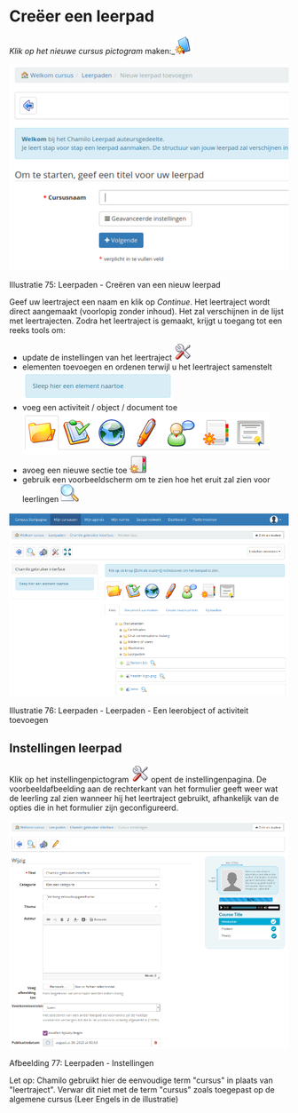 # Creëer een leerpad

_Klik op het nieuwe cursus_ _pictogram_ maken:\_![](../../.gitbook/assets/graphics13%20%283%29.png)

![](../../.gitbook/assets/graphics9%20%281%29.png)

Illustratie 75: Leerpaden - Creëren van een nieuw leerpad

Geef uw leertraject een naam en klik op _Continue_. Het leertraject wordt direct aangemaakt \(voorlopig zonder inhoud\). Het zal verschijnen in de lijst met leertrajecten. Zodra het leertraject is gemaakt, krijgt u toegang tot een reeks tools om:

* update de instellingen van het leertraject ![](../../.gitbook/assets/graphics8%20%284%29.png)
* elementen toevoegen en ordenen terwijl u het leertraject samenstelt ![](../../.gitbook/assets/graphics22%20%281%29.png)
* voeg een activiteit / object / document toe ![](../../.gitbook/assets/graphics23%20%284%29.png)
* avoeg een nieuwe sectie toe ![](../../.gitbook/assets/graphics19%20%284%29.png)
* gebruik een voorbeeldscherm om te zien hoe het eruit zal zien voor leerlingen ![](../../.gitbook/assets/graphics21%20%284%29.png)

![](../../.gitbook/assets/graphics10%20%281%29.png)

Illustratie 76: Leerpaden - Leerpaden - Een leerobject of activiteit toevoegen

## Instellingen leerpad <a id="learning-path-s-settings"></a>

Klik op het instellingenpictogram ![](../../.gitbook/assets/graphics20%20%283%29.png) opent de instellingenpagina. De voorbeeldafbeelding aan de rechterkant van het formulier geeft weer wat de leerling zal zien wanneer hij het leertraject gebruikt, afhankelijk van de opties die in het formulier zijn geconfigureerd.

![](../../.gitbook/assets/graphics11%20%281%29.png)

Afbeelding 77: Leerpaden - Instellingen

Let op: Chamilo gebruikt hier de eenvoudige term "cursus" in plaats van "leertraject". Verwar dit niet met de term "cursus" zoals toegepast op de algemene cursus \(Leer Engels in de illustratie\)

